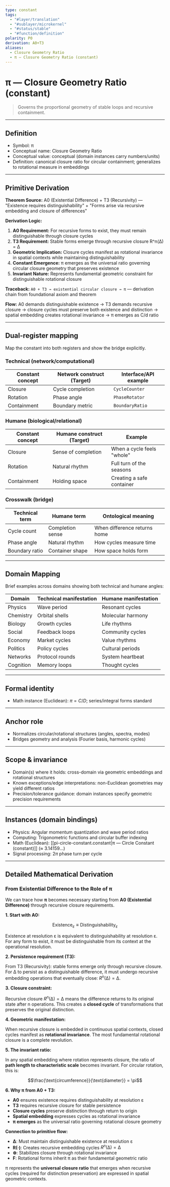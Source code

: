 ```yaml
---
type: constant
tags:
  - "#layer/translation"
  - "#sublayer/microkernel"
  - "#status/stable"
  - "#function/definition"
polarity: P0
derivation: A0+T3
aliases:
  - Closure Geometry Ratio
  - π — Closure Geometry Ratio (constant)
---
```


# π — Closure Geometry Ratio (constant)

> Governs the proportional geometry of stable loops and recursive containment.

---

## Definition

- Symbol: π
- Conceptual name: Closure Geometry Ratio
- Conceptual value: conceptual (domain instances carry numbers/units)
- Definition: canonical closure ratio for circular containment; generalizes to rotational measure in embeddings

---

## Primitive Derivation

**Theorem Source:** A0 (Existential Difference) + T3 (Recursivity) — "Existence requires distinguishability" + "Forms arise via recursive embedding and closure of differences"

**Derivation Logic:**
1. **A0 Requirement:** For recursive forms to exist, they must remain distinguishable through closure cycles
2. **T3 Requirement:** Stable forms emerge through recursive closure R^n(∆) = ∆
3. **Geometric Implication:** Closure cycles manifest as rotational invariance in spatial contexts while maintaining distinguishability
4. **Constant Emergence:** π emerges as the universal ratio governing circular closure geometry that preserves existence
5. **Invariant Nature:** Represents fundamental geometric constraint for distinguishable rotational closure

**Traceback:** `A0 + T3 → existential circular closure → π` — derivation chain from foundational axiom and theorem

**Flow:** A0 demands distinguishable existence → T3 demands recursive closure → closure cycles must preserve both existence and distinction → spatial embedding creates rotational invariance → π emerges as C/d ratio

---

## Dual‑register mapping

Map the constant into both registers and show the bridge explicitly.

### Technical (network/computational)

| Constant concept | Network construct (Target) | Interface/API example |
|-----------------|---------------------------|----------------------|
| Closure | Cycle completion | `CycleCounter` |
| Rotation | Phase angle | `PhaseRotator` |
| Containment | Boundary metric | `BoundaryRatio` |

### Humane (biological/relational)

| Constant concept | Humane construct (Target) | Example |
|-----------------|---------------------------|---------|
| Closure | Sense of completion | When a cycle feels "whole" |
| Rotation | Natural rhythm | Full turn of the seasons |
| Containment | Holding space | Creating a safe container |

### Crosswalk (bridge)

| Technical term | Humane term | Ontological meaning |
|---------------|-------------|-------------------|
| Cycle count | Completion sense | When difference returns home |
| Phase angle | Natural rhythm | How cycles measure time |
| Boundary ratio | Container shape | How space holds form |

---

## Domain Mapping

Brief examples across domains showing both technical and humane angles:

| Domain | Technical manifestation | Humane manifestation |
|--------|------------------------|---------------------|
| Physics | Wave period | Resonant cycles |
| Chemistry | Orbital shells | Molecular harmony |
| Biology | Growth cycles | Life rhythms |
| Social | Feedback loops | Community cycles |
| Economy | Market cycles | Value rhythms |
| Politics | Policy cycles | Cultural periods |
| Networks | Protocol rounds | System heartbeat |
| Cognition | Memory loops | Thought cycles |

---

## Formal identity

- Math instance (Euclidean): $\pi = C/D$; series/integral forms standard

---

## Anchor role

- Normalizes circular/rotational structures (angles, spectra, modes)
- Bridges geometry and analysis (Fourier basis, harmonic cycles)

---

## Scope & invariance

- Domain(s) where it holds: cross-domain via geometric embeddings and rotational structures
- Known exceptions/edge interpretations: non-Euclidean geometries may yield different ratios
- Precision/tolerance guidance: domain instances specify geometric precision requirements

---

## Instances (domain bindings)

- Physics: Angular momentum quantization and wave period ratios
- Computing: Trigonometric functions and circular buffer indexing
- Math (Euclidean): [[pi-circle-constant.constant|π — Circle Constant (constant)]] (≈ 3.14159...)
- Signal processing: $2\pi$ phase turn per cycle

---

## Detailed Mathematical Derivation

### From Existential Difference to the Role of π

We can trace how **π** becomes necessary starting from **A0 (Existential Difference)** through recursive closure requirements.

**1. Start with A0:**

$$\text{Existence}_\varepsilon \equiv \text{Distinguishability}_\varepsilon$$

Existence at resolution ε is equivalent to distinguishability at resolution ε. For any form to exist, it must be distinguishable from its context at the operational resolution.

**2. Persistence requirement (T3):**

From T3 (Recursivity): stable forms emerge only through recursive closure. For ∆ to persist as a distinguishable difference, it must undergo recursive embedding operations that eventually close: $R^n(∆) = ∆$.

**3. Closure constraint:**

Recursive closure $R^n(∆) = ∆$ means the difference returns to its original state after n operations. This creates a **closed cycle** of transformations that preserves the original distinction.

**4. Geometric manifestation:**

When recursive closure is embedded in continuous spatial contexts, closed cycles manifest as **rotational invariance**. The most fundamental rotational closure is a complete revolution.

**5. The invariant ratio:**

In any spatial embedding where rotation represents closure, the ratio of **path length to characteristic scale** becomes invariant. For circular rotation, this is:

$$\frac{\text{circumference}}{\text{diameter}} = \pi$$

**6. Why π from A0 + T3:**

- **A0** ensures existence requires distinguishability at resolution ε
- **T3** requires recursive closure for stable persistence
- **Closure cycles** preserve distinction through return to origin
- **Spatial embedding** expresses cycles as rotational invariance
- **π emerges** as the universal ratio governing rotational closure geometry

**Connection to primitive flow:**
- **∆**: Must maintain distinguishable existence at resolution ε
- **R(·)**: Creates recursive embedding cycles $R^n(∆) = ∆$
- **⊚**: Stabilizes closure through rotational invariance
- **F**: Rotational forms inherit π as their fundamental geometric ratio

π represents the **universal closure ratio** that emerges when recursive cycles (required for distinction preservation) are expressed in spatial geometric contexts.